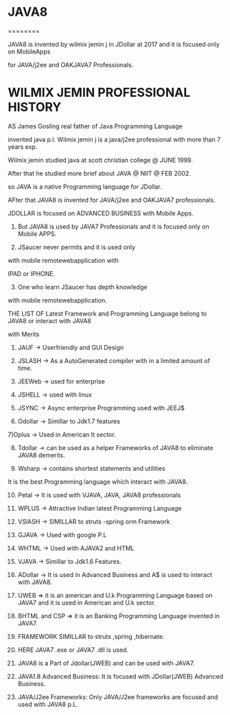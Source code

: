 # JAVA8
========

JAVA8   is    invented by   wilmix  jemin j   in  JDollar at 2017  and  it is  focused  only  on MobileApps

for  JAVA/j2ee and  OAKJAVA7  Professionals.


WILMIX  JEMIN PROFESSIONAL HISTORY
=================================

AS  James  Gosling  real  father  of  Java  Programming  Language

invented  java p.l. Wilmix jemin j  is  a   java/j2ee  professional  with  more  than  7  years exp.

Wilmix  jemin  studied  java  at scott christian college @  JUNE  1999.

After  that   he  studied  more  brief  about  JAVA  @  NIIT  @  FEB  2002.

so  JAVA  is  a  native  Programming  language  for  JDollar.

AFter  that  JAVA8  is  invented  for  JAVA/j2ee and  OAKJAVA7 professionals.


JDOLLAR  is  focused  on   ADVANCED BUSINESS with Mobile Apps.

1) But  JAVA8  is used  by JAVA7  Professionals  and it  is focused  only on Mobile APPS.

2) JSaucer never permits and it is used only

with mobile remotewebapplication with

IPAD or IPHONE.

3) One who learn JSaucer has depth knowledge

with mobile remotewebapplication.

THE LIST OF Latest Framework and Programming Language belong to JAVA8 or interact with JAVA8

with Merits

1) JAUF -> Userfriendly and GUI Design

2) JSLASH -> As a AutoGenerated compiler with in a limited amount of time.

3) JEEWeb -> used for enterprise

4) JSHELL -> used with linux

5) JSYNC -> Async enterprise Programming used with JEEJ$

6) Odollar -> Simillar to Jdk1.7 features

7)Oplus -> Used in American It sector.

8) Tdollar -> can be used as a helper Frameworks of JAVA8 to eliminate JAVA8 demerits.

9) Wsharp -> contains shortest statements and utilities

It is the best Programming language which interact with JAVA8.

10) Petal -> It is used with VJAVA, JAVA, JAVA8 professionals

11) WPLUS -> Attractive Indian latest Programming Language

12) VSlASH -> SIMILLAR to struts -spring orm Framework

13) GJAVA -> Used with google P.L

14) WHTML -> Used with AJAVA2 and HTML

15) VJAVA -> Simillar to Jdk1.6 Features.

16) ADollar -> It is used in Advanced Business and A$ is used to interact with JAVA8.

17) UWEB => it is an american and U.k Programming Language based on JAVA7 and  it is used in American and U.k sector.

18) BHTML and CSP => it is an Banking Programming Language invented in JAVA7.

19)  FRAMEWORK  SIMILLAR  to  struts ,spring ,hibernate.

20) HERE     JAVA7 .exe or  JAVA7 .dll  is used.

31) JAVA8  is  a  Part  of  Jdollar(JWEB)  and  can  be  used   with  JAVA7.
 
32) JAVA1.8 Advanced Business:  It  is  focused   with  JDollar(JWEB)  Advanced Business.

33) JAVA/J2ee  Frameworks:  Only  JAVA/J2ee  frameworks  are  focused and  used  with JAVA8 p.L.


